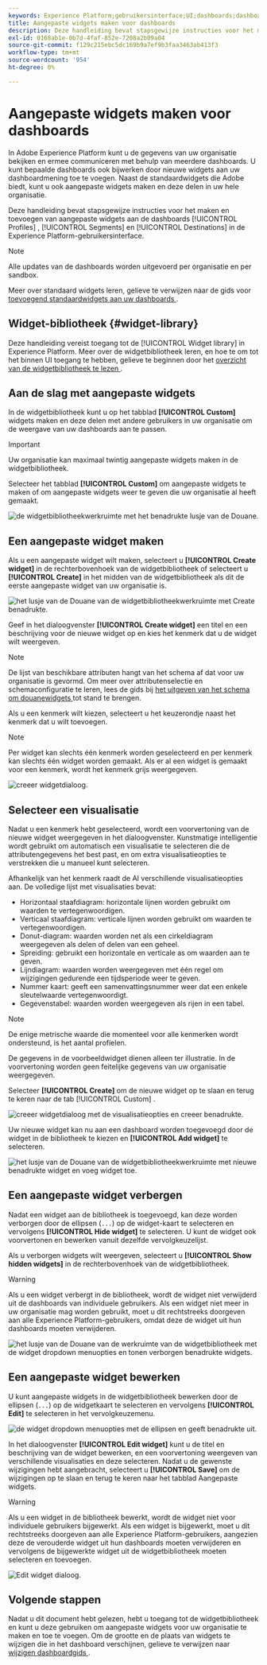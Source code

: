 ```yaml
---
keywords: Experience Platform;gebruikersinterface;UI;dashboards;dashboard;profielen;segmenten;bestemmingen;vergunningsgebruik;widgets;metriek;
title: Aangepaste widgets maken voor dashboards
description: Deze handleiding bevat stapsgewijze instructies voor het maken van aangepaste widgets voor gebruik in Adobe Experience Platform-dashboards.
exl-id: 0168ab1e-0b7d-4faf-852e-7208a2b09a04
source-git-commit: f129c215ebc5dc169b9a7ef9b3faa3463ab413f3
workflow-type: tm+mt
source-wordcount: '954'
ht-degree: 0%

---
```


# Aangepaste widgets maken voor dashboards

In Adobe Experience Platform kunt u de gegevens van uw organisatie bekijken en ermee communiceren met behulp van meerdere dashboards. U kunt bepaalde dashboards ook bijwerken door nieuwe widgets aan uw dashboardmening toe te voegen. Naast de standaardwidgets die Adobe biedt, kunt u ook aangepaste widgets maken en deze delen in uw hele organisatie.

Deze handleiding bevat stapsgewijze instructies voor het maken en toevoegen van aangepaste widgets aan de dashboards [!UICONTROL Profiles] , [!UICONTROL Segments] en [!UICONTROL Destinations] in de Experience Platform-gebruikersinterface.

>[!NOTE]
>
>Alle updates van de dashboards worden uitgevoerd per organisatie en per sandbox.

Meer over standaard widgets leren, gelieve te verwijzen naar de gids voor [ toevoegend standaardwidgets aan uw dashboards ](standard-widgets.md).

## Widget-bibliotheek {#widget-library}

Deze handleiding vereist toegang tot de [!UICONTROL Widget library] in Experience Platform. Meer over de widgetbibliotheek leren, en hoe te om tot het binnen UI toegang te hebben, gelieve te beginnen door het [ overzicht van de widgetbibliotheek te lezen ](widget-library.md).

## Aan de slag met aangepaste widgets

In de widgetbibliotheek kunt u op het tabblad **[!UICONTROL Custom]** widgets maken en deze delen met andere gebruikers in uw organisatie om de weergave van uw dashboards aan te passen.

>[!IMPORTANT]
>
>Uw organisatie kan maximaal twintig aangepaste widgets maken in de widgetbibliotheek.

Selecteer het tabblad **[!UICONTROL Custom]** om aangepaste widgets te maken of om aangepaste widgets weer te geven die uw organisatie al heeft gemaakt.

![ de widgetbibliotheekwerkruimte met het benadrukte lusje van de Douane.](../images/customization/custom-widgets.png)

## Een aangepaste widget maken

Als u een aangepaste widget wilt maken, selecteert u **[!UICONTROL Create widget]** in de rechterbovenhoek van de widgetbibliotheek of selecteert u **[!UICONTROL Create]** in het midden van de widgetbibliotheek als dit de eerste aangepaste widget van uw organisatie is.

![ het lusje van de Douane van de widgetbibliotheekwerkruimte met Create benadrukte.](../images/customization/create-widget.png)

Geef in het dialoogvenster **[!UICONTROL Create widget]** een titel en een beschrijving voor de nieuwe widget op en kies het kenmerk dat u de widget wilt weergeven.

>[!NOTE]
>
>De lijst van beschikbare attributen hangt van het schema af dat voor uw organisatie is gevormd. Om meer over attributenselectie en schemaconfiguratie te leren, lees de gids bij [ het uitgeven van het schema om douanewidgets ](edit-schema.md) tot stand te brengen.

Als u een kenmerk wilt kiezen, selecteert u het keuzerondje naast het kenmerk dat u wilt toevoegen.

>[!NOTE]
>
>Per widget kan slechts één kenmerk worden geselecteerd en per kenmerk kan slechts één widget worden gemaakt. Als er al een widget is gemaakt voor een kenmerk, wordt het kenmerk grijs weergegeven.

![ creeer widgetdialoog.](../images/customization/create-widget-dialog.png)

## Selecteer een visualisatie

Nadat u een kenmerk hebt geselecteerd, wordt een voorvertoning van de nieuwe widget weergegeven in het dialoogvenster. Kunstmatige intelligentie wordt gebruikt om automatisch een visualisatie te selecteren die de attributengegevens het best past, en om extra visualisatieopties te verstrekken die u manueel kunt selecteren.

Afhankelijk van het kenmerk raadt de AI verschillende visualisatieopties aan. De volledige lijst met visualisaties bevat:

* Horizontaal staafdiagram: horizontale lijnen worden gebruikt om waarden te vertegenwoordigen.
* Verticaal staafdiagram: verticale lijnen worden gebruikt om waarden te vertegenwoordigen.
* Donut-diagram: waarden worden net als een cirkeldiagram weergegeven als delen of delen van een geheel.
* Spreiding: gebruikt een horizontale en verticale as om waarden aan te geven.
* Lijndiagram: waarden worden weergegeven met één regel om wijzigingen gedurende een tijdsperiode weer te geven.
* Nummer kaart: geeft een samenvattingsnummer weer dat een enkele sleutelwaarde vertegenwoordigt.
* Gegevenstabel: waarden worden weergegeven als rijen in een tabel.

>[!NOTE]
>
>De enige metrische waarde die momenteel voor alle kenmerken wordt ondersteund, is het aantal profielen.
>
>De gegevens in de voorbeeldwidget dienen alleen ter illustratie. In de voorvertoning worden geen feitelijke gegevens van uw organisatie weergegeven.

Selecteer **[!UICONTROL Create]** om de nieuwe widget op te slaan en terug te keren naar de tab [!UICONTROL Custom] .

![ creeer widgetdialoog met de visualisatieopties en creeer benadrukte.](../images/customization/create-widget-select-attribute.png)

Uw nieuwe widget kan nu aan een dashboard worden toegevoegd door de widget in de bibliotheek te kiezen en **[!UICONTROL Add widget]** te selecteren.

![ het lusje van de Douane van de widgetbibliotheekwerkruimte met nieuwe benadrukte widget en voeg widget toe.](../images/customization/custom-widgets-new.png)

## Een aangepaste widget verbergen

Nadat een widget aan de bibliotheek is toegevoegd, kan deze worden verborgen door de ellipsen (`...`) op de widget-kaart te selecteren en vervolgens **[!UICONTROL Hide widget]** te selecteren. U kunt de widget ook voorvertonen en bewerken vanuit dezelfde vervolgkeuzelijst.

Als u verborgen widgets wilt weergeven, selecteert u **[!UICONTROL Show hidden widgets]** in de rechterbovenhoek van de widgetbibliotheek.

>[!WARNING]
>
>Als u een widget verbergt in de bibliotheek, wordt de widget niet verwijderd uit de dashboards van individuele gebruikers. Als een widget niet meer in uw organisatie mag worden gebruikt, moet u dit rechtstreeks doorgeven aan alle Experience Platform-gebruikers, omdat deze de widget uit hun dashboards moeten verwijderen.

![ het lusje van de Douane van de werkruimte van de widgetbibliotheek met de widget dropdown menuopties en tonen verborgen benadrukte widgets.](../images/customization/hide-widget.png)

## Een aangepaste widget bewerken

U kunt aangepaste widgets in de widgetbibliotheek bewerken door de ellipsen (`...`) op de widgetkaart te selecteren en vervolgens **[!UICONTROL Edit]** te selecteren in het vervolgkeuzemenu.

![ de widget dropdown menuopties met de ellipsen en geeft benadrukte uit.](../images/customization/custom-widget-edit.png)

In het dialoogvenster **[!UICONTROL Edit widget]** kunt u de titel en beschrijving van de widget bewerken, en een voorvertoning weergeven van verschillende visualisaties en deze selecteren. Nadat u de gewenste wijzigingen hebt aangebracht, selecteert u **[!UICONTROL Save]** om de wijzigingen op te slaan en terug te keren naar het tabblad Aangepaste widgets.

>[!WARNING]
>
>Als u een widget in de bibliotheek bewerkt, wordt de widget niet voor individuele gebruikers bijgewerkt. Als een widget is bijgewerkt, moet u dit rechtstreeks doorgeven aan alle Experience Platform-gebruikers, aangezien deze de verouderde widget uit hun dashboards moeten verwijderen en vervolgens de bijgewerkte widget uit de widgetbibliotheek moeten selecteren en toevoegen.

![ Edit widget dialoog.](../images/customization/edit-widget.png)

## Volgende stappen

Nadat u dit document hebt gelezen, hebt u toegang tot de widgetbibliotheek en kunt u deze gebruiken om aangepaste widgets voor uw organisatie te maken en toe te voegen. Om de grootte en de plaats van widgets te wijzigen die in het dashboard verschijnen, gelieve te verwijzen naar [ wijzigen dashboardgids ](modify.md).
